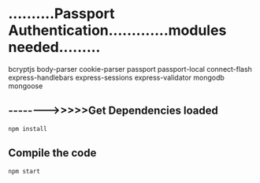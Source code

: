 # ..........Passport Authentication.............modules needed.........


bcryptjs
body-parser
cookie-parser
passport
passport-local
connect-flash
express-handlebars
express-sessions
express-validator
mongodb
mongoose



## -------->>>>>Get Dependencies loaded


```
npm install
```

## Compile the code

```
npm start
```
